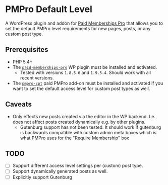 # PMPro Default Level

A WordPress plugin and addon for [Paid Memberships Pro](https://paidmembershipspro.com/) that allows you to
set the default PMPro level requirements for new pages, posts, or any custom post type.

## Prerequisites

 - PHP 5.4+
 - The [`paid-memberships-pro`](https://paidmembershipspro.com/) WP plugin must be installed and activated.
    - Tested with versions `1.8.5.6` and `1.9.5.4`. Should work with all recent versions.
 - The [`pmpro-cpt`](https://www.paidmembershipspro.com/add-ons/custom-post-type-membership-access/) paid PMPro
   add-on must be installed and activated if you want to set the default access level for custom post types as
   well.

## Caveats

 - Only effects new posts created via the editor in the WP backend. I.e. does not affect posts created
   dynamically e.g. by other plugins.
    - Gutenburg support has not been tested. It should work if gutenburg is backwards compatible with custom
      admin meta boxes which is what PMPro uses for the "Require Membership" box

## TODO

 - [ ] Support different access level settings per (custom) post type.
 - [ ] Support dynamically generated posts as well.
 - [ ] Explicitly support Gutenburg
